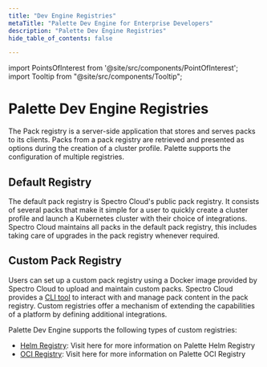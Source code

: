 ```yaml
---
title: "Dev Engine Registries"
metaTitle: "Palette Dev Engine for Enterprise Developers"
description: "Palette Dev Engine Registries"
hide_table_of_contents: false

---
```





import PointsOfInterest from '@site/src/components/PointOfInterest';
import Tooltip from "@site/src/components/Tooltip";



# Palette Dev Engine Registries

The Pack registry is a server-side application that stores and serves packs to its clients. Packs from a pack registry are retrieved and presented as options during the creation of a cluster profile. Palette supports the configuration of multiple registries.

## Default Registry
The default pack registry is Spectro Cloud's public pack registry. It consists of several packs that make it simple for a user to quickly create a cluster profile and launch a Kubernetes cluster with their choice of integrations. Spectro Cloud maintains all packs in the default pack registry, this includes taking care of upgrades in the pack registry whenever required.

## Custom Pack Registry
Users can set up a custom pack registry using a Docker image provided by Spectro Cloud to upload and maintain custom packs. Spectro Cloud provides a [CLI tool](/registries-and-packs/spectro-cli-reference) to interact with and manage pack content in the pack registry. Custom registries offer a mechanism of extending the capabilities of a platform by defining additional integrations.

Palette Dev Engine supports the following types of custom registries:

* [Helm Registry](/registries-and-packs/helm-charts): Visit here for more information on Palette Helm Registry
* [OCI Registry](/registries-and-packs/oci-registry): Visit here for more information on Palette OCI Registry



<br />
<br />

